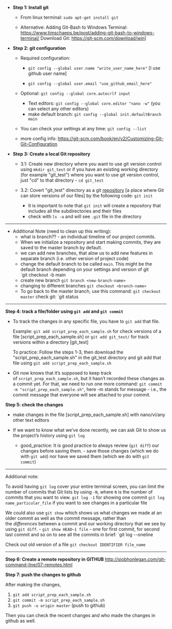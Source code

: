 * **Step 1: Install git**

    - From linux terminal: `sudo apt-get install git`
    
    - Alternative: Adding Git-Bash to Windows Terminal: https://www.timschaeps.be/post/adding-git-bash-to-windows-terminal/ 
      Download Git: https://git-scm.com/download/win] 


* **Step 2: git configuration**
	* Required configuration:
  
		* `git config --global user.name "write_user_name_here"` [I use github user name]
    
		* `git config --global user.email "use_github_email_here"` 
    
	* Optional:
		```git config --global core.autocrlf input```
		* Text editors:
		```git config --global core.editor "nano -w"``` (you can select any other editors)
		* make default branch:
		```git config --global init.defaultBranch main```
		
	* You can check your settings at any time:
		```git config --list```
		
	* more config info: https://git-scm.com/book/en/v2/Customizing-Git-Git-Configuration 

* **Step 3: Create a local Git repository** 
	* 3.1: Create new directory where you want to use git version control using `mkdir git_test`
  or 
  if you have an existing working directory (for example "git_test") where you want to use git version control, just "cd" to that directory - `cd git_test`
    
   
	* 3.2: Covert "git_test" directory as a git [repository](http://siobhonlegan.com/git-command-line/reference.html#glossary) [a place where Git can store versions of our files] by the following code:
	`git init`
		 - It is important to note that `git init` will create a repository that includes all the subdirectories and their files
		 - check with `ls -a` and will see `.git` file in the directory

-----------------------------------------------------------------------------------------
* Additional Note (need to clean up this writing): 
	* what is branch?? - an individual timeline of our project commits.
	* When we initialize a repository and start making commits, they are saved to the master branch by default.
	* we can add new branches, that alow us to add new features in separate branch (i.e. other version of project code)
	* change the default branch to be called `main`. This might be the default branch depending on your settings and version of git  
		`git checkout -b main
	* create new branch `git branch <new-branch-name>`
	* changing to different branches `git checkout <branch-name>`
	* To go back to the master branch, use this command: `git checkout master`
		check git: `git status
-----------------------------------------------------------------------------------------

**Step 4: track a file/folder using `git add` and `git commit`**
  
  * To track the changes in any specific file, you have to `git add` that file. 
  
      Example: `git add script_prep_each_sample.sh` for check versions of a file [script_prep_each_sample.sh]
                or `git add git_test/` for track versions within a directory [git_test]
      
      To practice: Follow the steps 1-3, then download the "script_prep_each_sample.sh" in the git_test directory and git add that file using  `git add script_prep_each_sample.sh`


* Git now knows that it’s supposed to keep track of `script_prep_each_sample.sh`, but it hasn’t recorded these changes as a commit yet. For that, we need to run one more command:
	```git commit -m "script_prep_each_sample.sh"```, here -m stands for message - i.e., the commit message that everyone will see attached to your commit.


**Step 5: check the changes**
- make changes in the file [script_prep_each_sample.sh] with nano/vi/any other text editors

- If we want to know what we’ve done recently, we can ask Git to show us the project’s history using `git log`
  
  * good_practice: It is good practice to always review (`git diff`) our changes before saving them. - save those changes (which we do with `git add`) nor have we saved them (which we do with `git commit`)


--------------------------------------------------------------
Additional note:

To avoid having `git log` cover your entire terminal screen, you can limit the number of commits that Git lists by using `-N`, where `N` is the number of commits that you want to view.
	`git log -1` for showing one commit
	`git log name_particular_file` if you want to see changes in a particular file

We could also use `git show` which shows us what changes we made at an older commit as well as the commit message, rather than the _differences_ between a commit and our working directory that we see by using `git diff`. 
	- `git show HEAD~1 file` - one for first commit,  for second last commit and so on
to see all the commits in brief: `git log --oneline

Check out old version of a file `git checkout IDENTIFIER file_name`

-------------------------------------------------------------------

**Step 6: Create a remote repository in GITHUB**
	http://siobhonlegan.com/git-command-line/07-remotes.html 

**Step 7: push the changes to github**

After making the changes,

 1. `git add script_prep_each_sample.sh` 
 2. `git commit -m script_prep_each_sample.sh`
 3. `git push -u origin master` (push to github)
 
 Then you can check the recent changes and who made the changes in github as well.

